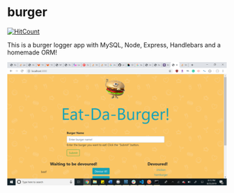 # burger
[![HitCount](http://hits.dwyl.io/anumasif1/burger.svg)](http://hits.dwyl.io/anumasif1/burger)

This is a burger logger app with MySQL, Node, Express, Handlebars and a homemade ORM!

![Burger App display](webpage.png)

